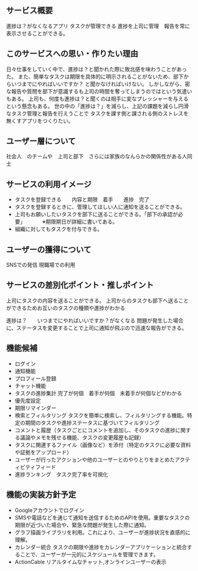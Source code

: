 
## サービス概要

進捗は？がなくなるアプリ
タスクが管理できる
進捗を上司に管理　報告を常に表示させることができる。

## このサービスへの思い・作りたい理由

日々仕事をしていく中で、進捗は？と聞かれた際に敗北感を味わうことがあった。
また、簡単なタスクは期限を具体的に明示されることがないため、部下からいつまでにやればいいですか？
と聞かなければいけない。
しかしながら、密な報告や質問を部下が意識するも上司の時間を奪ってしまうのではという気遣いもある。
上司も、何度も進捗は？と聞くのは相手に変なプレッシャーを与えるという懸念もある。
世の中の「進捗は？」を減らし、上記の課題を減らし円滑なタスク管理と報告を行えうことで
タスクを課す側と課される側のストレスを無くすアプリをつくりたい。

## ユーザー層について

社会人　のチームや　上司と部下　さらには家族のなんらかの関係性がある人同士

## サービスの利用イメージ
- タスクを登録できる　　内容と期限　着手　　進捗　完了　
- タスクを登録するときに、管理してほしい人に通知を送ることができる。
- 上司もお願いしたいタスクを部下に送ることができる。「部下の承認が必要」
　　　※期限期日が詳細に書いてある。
- 組織に対してもタスクを付与できる。

## ユーザーの獲得について
SNSでの発信
現職場での利用

## サービスの差別化ポイント・推しポイント
上司にタスクの内容を送ることができる。
上司からのタスクも部下へ送ることができるためお互いのタスクの種類や進捗がわかる

進捗は？　　いつまでにやればいいですか？がなくなる
問題が発生した場合に、ステータスを変更することで上司に通知が飛ぶので迅速な報告ができる。

## 機能候補
- ログイン
- 通知機能
- プロフィール登録
- チャット機能
- タスクの進捗集計
  完了が何個　着手が何個　未着手が何個などがわかる
- 優先度設定
- 期限リマインダー
- 検索とフィルタリング
  タスクを簡単に検索し、フィルタリングする機能。特定の期間のタスクや進捗ステータスに基づいてフィルタリング
- コメントと履歴（タスクごとにコメントを追加し、そのタスクの進捗に関する議論やメモを残せる機能、タスクの変更履歴も記録）
- タスクに関連するファイル（画像など）を添付（特定のタスクに必要な資料や証拠をアップロード）
- ユーザーが行ったアクションや他のユーザーとのやりとりをまとめたアクティビティフィード
- 進捗ランキング　タスク完了率を可視化

## 機能の実装方針予定
- Googleアカウントでログイン
- SMSや電話などを通じて通知を送信するためのAPIを使用。重要なタスクの期限が近づいた場合や、緊急な問題が発生した際に通知。
- グラフ描画ライブラリを利用。これにより、ユーザーが進捗状況を直感的に理解。
- カレンダー統合
  タスクの期限や進捗をカレンダーアプリケーションと統合することで、ユーザーが一元的にスケジュールを管理できます。
- ActionCable
  リアルタイムなチャット,オンラインユーザーの表示
